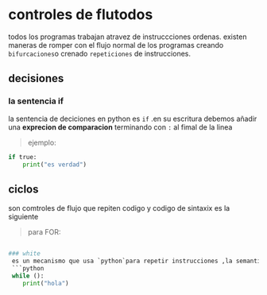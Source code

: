 # controles de flutodos 
todos los programas trabajan atravez de instruccciones ordenas.
existen maneras de romper con el flujo normal de los programas creando `bifurcaciones`o crenado `repeticiones` de instrucciones.
## decisiones
### la sentencia if
la sentencia de deciciones en python es `if` .en su escritura debemos añadir una
**exprecion de comparacion** terminando con `:` al fimal de la linea
> ejemplo:
``` python
if true:
    print("es verdad")
```
## ciclos
son comtroles de flujo que repiten codigo y codigo de sintaxix es la siguiente 
> para FOR:
```python

### white
 es un mecanismo que usa `python`para repetir instrucciones ,la semantica de esta sentencia es :`miestras se cumpla la condicion has algo`
 ```python
 while ():
    print("hola")
